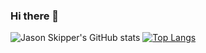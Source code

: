 ### Hi there 👋

![Jason Skipper's GitHub stats](https://github-readme-stats.vercel.app/api?username=jasonskipper&hide=contribs,prs)
[![Top Langs](https://github-readme-stats.vercel.app/api/top-langs/?username=jasonskipper&langs_count=8)](https://github.com/anuraghazra/github-readme-stats)
